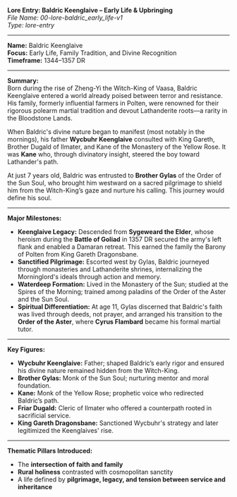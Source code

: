 **Lore Entry: Baldric Keenglaive – Early Life & Upbringing**  
*File Name: 00-lore-baldric_early_life-v1*  
*Type: lore-entry*

---

**Name:** Baldric Keenglaive  
**Focus:** Early Life, Family Tradition, and Divine Recognition  
**Timeframe:** 1344–1357 DR

---

**Summary:**  
Born during the rise of Zheng-Yi the Witch-King of Vaasa, Baldric Keenglaive entered a world already poised between terror and resistance. His family, formerly influential farmers in Polten, were renowned for their rigorous polearm martial tradition and devout Lathanderite roots—a rarity in the Bloodstone Lands.

When Baldric's divine nature began to manifest (most notably in the mornings), his father **Wycbuhr Keenglaive** consulted with King Gareth, Brother Dugald of Ilmater, and Kane of the Monastery of the Yellow Rose. It was **Kane** who, through divinatory insight, steered the boy toward Lathander's path.

At just 7 years old, Baldric was entrusted to **Brother Gylas** of the Order of the Sun Soul, who brought him westward on a sacred pilgrimage to shield him from the Witch-King’s gaze and nurture his calling. This journey would define his soul.

---

**Major Milestones:**  
- **Keenglaive Legacy:** Descended from **Sygeweard the Elder**, whose heroism during the **Battle of Goliad** in 1357 DR secured the army's left flank and enabled a Damaran retreat. This earned the family the Barony of Polten from King Gareth Dragonsbane.
- **Sanctified Pilgrimage:** Escorted west by Gylas, Baldric journeyed through monasteries and Lathanderite shrines, internalizing the Morninglord's ideals through action and memory.
- **Waterdeep Formation:** Lived in the Monastery of the Sun; studied at the Spires of the Morning; trained among paladins of the Order of the Aster and the Sun Soul.
- **Spiritual Differentiation:** At age 11, Gylas discerned that Baldric's faith was lived through deeds, not prayer, and arranged his transition to the **Order of the Aster**, where **Cyrus Flambard** became his formal martial tutor.

---

**Key Figures:**  
- **Wycbuhr Keenglaive:** Father; shaped Baldric’s early rigor and ensured his divine nature remained hidden from the Witch-King.
- **Brother Gylas:** Monk of the Sun Soul; nurturing mentor and moral foundation.
- **Kane:** Monk of the Yellow Rose; prophetic voice who redirected Baldric’s path.
- **Friar Dugald:** Cleric of Ilmater who offered a counterpath rooted in sacrificial service.
- **King Gareth Dragonsbane:** Sanctioned Wycbuhr's strategy and later legitimized the Keenglaives' rise.

---

**Thematic Pillars Introduced:**  
- The **intersection of faith and family**
- **Rural holiness** contrasted with cosmopolitan sanctity  
- A life defined by **pilgrimage, legacy, and tension between service and inheritance**
